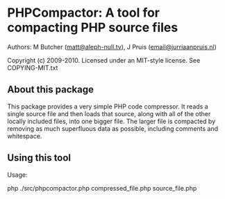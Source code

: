 # PHPCompactor: A tool for compacting PHP source files

Authors: M Butcher (matt@aleph-null.tv), J Pruis (email@jurriaanpruis.nl)

Copyright (c) 2009-2010. Licensed under an MIT-style license. See COPYING-MIT.txt

## About this package

This package provides a very simple PHP code compressor. It reads a single source file and then loads that source, along with all of the other locally included files, into one bigger file. The larger file is compacted by removing as much superfluous data as possible, including comments and whitespace.

## Using this tool

Usage:

  php ./src/phpcompactor.php compressed_file.php source_file.php 
